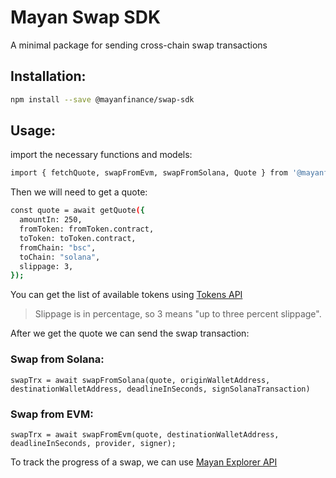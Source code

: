 
# Mayan Swap SDK
A minimal package for sending cross-chain swap transactions

## Installation:

```bash
npm install --save @mayanfinance/swap-sdk
```

## Usage: 

import the necessary functions and models: 

```bash
import { fetchQuote, swapFromEvm, swapFromSolana, Quote } from '@mayanfinance/swap-sdk'
```

Then we will need to get a quote:

```bash
const quote = await getQuote({
  amountIn: 250,
  fromToken: fromToken.contract,
  toToken: toToken.contract,
  fromChain: "bsc",
  toChain: "solana",
  slippage: 3,
});
```

You can get the list of available tokens using [Tokens API](https://price-api.mayan.finance/swagger/)

> Slippage is in percentage, so 3 means "up to three percent slippage".

After we get the quote we can send the swap transaction:

### Swap from Solana:

`swapTrx = await swapFromSolana(quote, originWalletAddress, destinationWalletAddress, deadlineInSeconds, signSolanaTransaction)`

### Swap from EVM:

`swapTrx = await swapFromEvm(quote, destinationWalletAddress, deadlineInSeconds, provider, signer);`


To track the progress of a swap, we can use [Mayan Explorer API](https://explorer-api.mayan.finance/swagger/)
